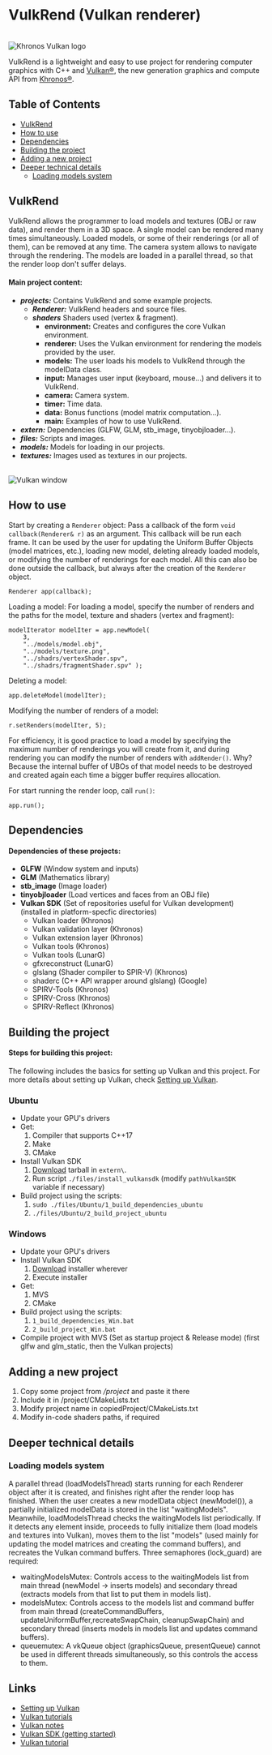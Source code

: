# VulkRend (Vulkan renderer)

<br>![Khronos Vulkan logo](https://raw.githubusercontent.com/AnselmoGPP/VulkRend/master/files/Vulkan_logo.png)

VulkRend is a lightweight and easy to use project for rendering computer graphics with C++ and [Vulkan®](https://www.khronos.org/vulkan/), the new generation graphics and compute API from [Khronos®](https://www.khronos.org/). 

## Table of Contents
+ [VulkRend](#vulkrend)
+ [How to use](#how-to-use)
+ [Dependencies](#dependencies)
+ [Building the project](#building-the-project)
+ [Adding a new project](#adding-a-new-project)
+ [Deeper technical details](#deeper-technical-details)
    + [Loading models system](#loading-models-system)

## VulkRend

VulkRend allows the programmer to load models and textures (OBJ or raw data), and render them in a 3D space. A single model can be rendered many times simultaneously. Loaded models, or some of their renderings (or all of them), can be removed at any time. The camera system allows to navigate through the rendering. The models are loaded in a parallel thread, so that the render loop don't suffer delays.

<h4>Main project content:</h4>

- _**projects:**_ Contains VulkRend and some example projects.
  - _**Renderer:**_ VulkRend headers and source files.
  - _**shaders**_ Shaders used (vertex & fragment).
    - **environment:** Creates and configures the core Vulkan environment.
    - **renderer:** Uses the Vulkan environment for rendering the models provided by the user.
    - **models:** The user loads his models to VulkRend through the modelData class.
    - **input:** Manages user input (keyboard, mouse...) and delivers it to VulkRend.
    - **camera:** Camera system.
    - **timer:** Time data.
    - **data:** Bonus functions (model matrix computation...).
    - **main:** Examples of how to use VulkRend.
- _**extern:**_ Dependencies (GLFW, GLM, stb_image, tinyobjloader...).
- _**files:**_ Scripts and images.
- _**models:**_ Models for loading in our projects.
- _**textures:**_ Images used as textures in our projects.

<br>![Vulkan window](https://raw.githubusercontent.com/AnselmoGPP/VulkRend/master/files/window_1.png)

## How to use

Start by creating a `Renderer` object: Pass a callback of the form `void callback(Renderer& r)` as an argument. This callback will be run each frame. It can be used by the user for updating the Uniform Buffer Objects (model matrices, etc.), loading new model, deleting already loaded models, or modifying the number of renderings for each model. All this can also be done outside the callback, but always after the creation of the `Renderer` object.

```
Renderer app(callback);
```

Loading a model: For loading a model, specify the number of renders and the paths for the model, texture and shaders (vertex and fragment):

```
modelIterator modelIter = app.newModel( 
    3,
    "../models/model.obj",
    "../models/texture.png",
    "../shadrs/vertexShader.spv",
    "../shadrs/fragmentShader.spv" );
```

Deleting a model: 

```
app.deleteModel(modelIter);
```

Modifying the number of renders of a model:

```
r.setRenders(modelIter, 5);
```

For efficiency, it is good practice to load a model by specifying the maximum number of renderings you will create from it, and during rendering you can modify the number of renders with `addRender()`. Why? Because the internal buffer of UBOs of that model needs to be destroyed and created again each time a bigger buffer requires allocation.

For start running the render loop, call `run()`:

```
app.run();
```

## Dependencies

<h4>Dependencies of these projects:</h4>

- **GLFW** (Window system and inputs)
- **GLM** (Mathematics library)
- **stb_image** (Image loader)
- **tinyobjloader** (Load vertices and faces from an OBJ file)
- **Vulkan SDK** (Set of repositories useful for Vulkan development) (installed in platform-specfic directories)
  - Vulkan loader (Khronos)
  - Vulkan validation layer (Khronos)
  - Vulkan extension layer (Khronos)
  - Vulkan tools (Khronos)
  - Vulkan tools (LunarG)
  - gfxreconstruct (LunarG)
  - glslang (Shader compiler to SPIR-V) (Khronos)
  - shaderc (C++ API wrapper around glslang) (Google)
  - SPIRV-Tools (Khronos)
  - SPIRV-Cross (Khronos)
  - SPIRV-Reflect (Khronos)

## Building the project

<h4>Steps for building this project:</h4>

The following includes the basics for setting up Vulkan and this project. For more details about setting up Vulkan, check [Setting up Vulkan](https://sciencesoftcode.wordpress.com/2021/03/09/setting-up-vulkan/).

### Ubuntu

- Update your GPU's drivers
- Get:
    1. Compiler that supports C++17
    2. Make
    3. CMake
- Install Vulkan SDK
    1. [Download](https://vulkan.lunarg.com/sdk/home) tarball in `extern\`.
    2. Run script `./files/install_vulkansdk` (modify `pathVulkanSDK` variable if necessary)
- Build project using the scripts:
    1. `sudo ./files/Ubuntu/1_build_dependencies_ubuntu`
    2. `./files/Ubuntu/2_build_project_ubuntu`

### Windows

- Update your GPU's drivers
- Install Vulkan SDK
    1. [Download](https://vulkan.lunarg.com/sdk/home) installer wherever 
    2. Execute installer
- Get:
    1. MVS
    2. CMake
- Build project using the scripts:
    1. `1_build_dependencies_Win.bat`
    2. `2_build_project_Win.bat`
- Compile project with MVS (Set as startup project & Release mode) (first glfw and glm_static, then the Vulkan projects)

## Adding a new project

  1. Copy some project from _/project_ and paste it there
  2. Include it in /project/CMakeLists.txt
  3. Modify project name in copiedProject/CMakeLists.txt
  4. Modify in-code shaders paths, if required

## Deeper technical details

### Loading models system

A parallel thread (loadModelsThread) starts running for each Renderer object after it is created, and finishes right after the render loop has finished. When the user creates a new modelData object (newModel()), a partially initialized modelData is stored in the list "waitingModels". Meanwhile, loadModelsThread checks the waitingModels list periodically. If it detects any element inside, proceeds to fully initialize them (load models and textures into Vulkan), moves them to the list "models" (used mainly for updating the model matrices and creating the command buffers), and recreates the Vulkan command buffers. Three semaphores (lock_guard) are required:

  - waitingModelsMutex: Controls access to the waitingModels list from main thread (newModel -> inserts models) and secondary thread (extracts models from that list to put them in models list).
  - modelsMutex: Controls access to the models list and command buffer from main thread (createCommandBuffers, updateUniformBuffer,recreateSwapChain, cleanupSwapChain) and secondary thread (inserts models in models list and updates command buffers).
  - queuemutex: A vkQueue object (graphicsQueue, presentQueue) cannot be used in different threads simultaneously, so this controls the access to them.

## Links

- [Setting up Vulkan](https://sciencesoftcode.wordpress.com/2021/03/09/setting-up-vulkan/)
- [Vulkan tutorials](https://sciencesoftcode.wordpress.com/2019/04/08/vulkan-tutorials/)
- [Vulkan notes](https://sciencesoftcode.wordpress.com/2021/11/08/vulkan-notes/)
- [Vulkan SDK (getting started)](https://vulkan.lunarg.com/doc/sdk/1.2.170.0/linux/getting_started.html)
- [Vulkan tutorial](https://vulkan-tutorial.com/)
